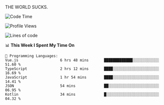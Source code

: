 THE WORLD SUCKS.

<!--START_SECTION:waka-->
![Code Time](http://img.shields.io/badge/Code%20Time-418%20hrs%2020%20mins-blue)

![Profile Views](http://img.shields.io/badge/Profile%20Views-2-blue)

![Lines of code](https://img.shields.io/badge/From%20Hello%20World%20I%27ve%20Written-1.9%20million%20lines%20of%20code-blue)

📊 **This Week I Spent My Time On** 

```text
💬 Programming Languages: 
Vue.js                   6 hrs 48 mins       █████████████░░░░░░░░░░░░   51.60 % 
TypeScript               2 hrs 12 mins       ████░░░░░░░░░░░░░░░░░░░░░   16.69 % 
JavaScript               1 hr 54 mins        ████░░░░░░░░░░░░░░░░░░░░░   14.41 % 
JSON                     54 mins             ██░░░░░░░░░░░░░░░░░░░░░░░   06.95 % 
Kotlin                   34 mins             █░░░░░░░░░░░░░░░░░░░░░░░░   04.32 % 
```


<!--END_SECTION:waka-->
